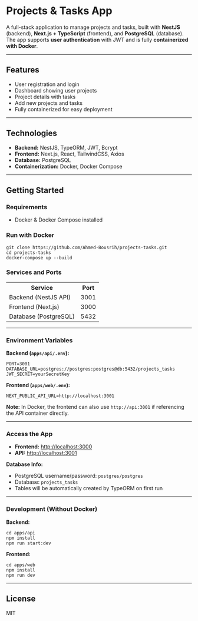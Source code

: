 # Projects & Tasks App

A full-stack application to manage projects and tasks, built with <strong>NestJS</strong> (backend), <strong>Next.js + TypeScript</strong> (frontend), and <strong>PostgreSQL</strong> (database). The app supports <strong>user authentication</strong> with JWT and is fully <strong>containerized with Docker</strong>.

---

## Features

<ul>
  <li>User registration and login</li>
  <li>Dashboard showing user projects</li>
  <li>Project details with tasks</li>
  <li>Add new projects and tasks</li>
  <li>Fully containerized for easy deployment</li>
</ul>

---

## Technologies

<ul>
  <li><strong>Backend:</strong> NestJS, TypeORM, JWT, Bcrypt</li>
  <li><strong>Frontend:</strong> Next.js, React, TailwindCSS, Axios</li>
  <li><strong>Database:</strong> PostgreSQL</li>
  <li><strong>Containerization:</strong> Docker, Docker Compose</li>
</ul>

---

## Getting Started

### Requirements

<ul>
  <li>Docker & Docker Compose installed</li>
</ul>

### Run with Docker

<pre><code>git clone https://github.com/Ahmed-Bousrih/projects-tasks.git
cd projects-tasks
docker-compose up --build
</code></pre>

### Services and Ports

<table>
  <tr>
    <th>Service</th>
    <th>Port</th>
  </tr>
  <tr>
    <td>Backend (NestJS API)</td>
    <td>3001</td>
  </tr>
  <tr>
    <td>Frontend (Next.js)</td>
    <td>3000</td>
  </tr>
  <tr>
    <td>Database (PostgreSQL)</td>
    <td>5432</td>
  </tr>
</table>

---

### Environment Variables

**Backend (`apps/api/.env`):**

<pre><code>PORT=3001
DATABASE_URL=postgres://postgres:postgres@db:5432/projects_tasks
JWT_SECRET=yourSecretKey
</code></pre>

**Frontend (`apps/web/.env`):**

<pre><code>NEXT_PUBLIC_API_URL=http://localhost:3001
</code></pre>

<p><strong>Note:</strong> In Docker, the frontend can also use <code>http://api:3001</code> if referencing the API container directly.</p>

---

### Access the App

<ul>
  <li><strong>Frontend:</strong> <a href="http://localhost:3000">http://localhost:3000</a></li>
  <li><strong>API:</strong> <a href="http://localhost:3001">http://localhost:3001</a></li>
</ul>

<p><strong>Database Info:</strong></p>
<ul>
  <li>PostgreSQL username/password: <code>postgres/postgres</code></li>
  <li>Database: <code>projects_tasks</code></li>
  <li>Tables will be automatically created by TypeORM on first run</li>
</ul>

---

### Development (Without Docker)

**Backend:**

<pre><code>cd apps/api
npm install
npm run start:dev
</code></pre>

**Frontend:**

<pre><code>cd apps/web
npm install
npm run dev
</code></pre>

---

## License

MIT
